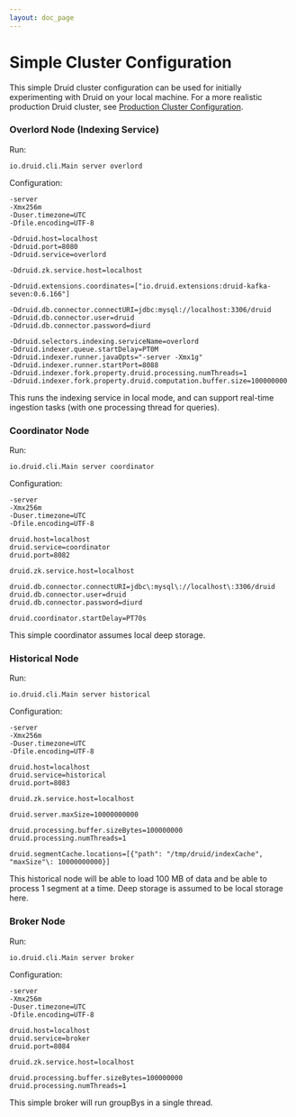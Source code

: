 ```yaml
---
layout: doc_page
---
```

Simple Cluster Configuration
===============================

This simple Druid cluster configuration can be used for initially experimenting with Druid on your local machine. For a more realistic production Druid cluster, see [Production Cluster Configuration](Production-Cluster-Configuration.html).

### Overlord Node (Indexing Service)

Run:

```
io.druid.cli.Main server overlord
```

Configuration:

```
-server
-Xmx256m
-Duser.timezone=UTC
-Dfile.encoding=UTF-8

-Ddruid.host=localhost
-Ddruid.port=8080
-Ddruid.service=overlord

-Ddruid.zk.service.host=localhost

-Ddruid.extensions.coordinates=["io.druid.extensions:druid-kafka-seven:0.6.166"]

-Ddruid.db.connector.connectURI=jdbc:mysql://localhost:3306/druid
-Ddruid.db.connector.user=druid
-Ddruid.db.connector.password=diurd

-Ddruid.selectors.indexing.serviceName=overlord
-Ddruid.indexer.queue.startDelay=PT0M
-Ddruid.indexer.runner.javaOpts="-server -Xmx1g"
-Ddruid.indexer.runner.startPort=8088
-Ddruid.indexer.fork.property.druid.processing.numThreads=1
-Ddruid.indexer.fork.property.druid.computation.buffer.size=100000000
```

This runs the indexing service in local mode, and can support real-time ingestion tasks (with one processing thread for queries).

### Coordinator Node

Run:

```
io.druid.cli.Main server coordinator
```

Configuration:

```
-server
-Xmx256m
-Duser.timezone=UTC
-Dfile.encoding=UTF-8

druid.host=localhost
druid.service=coordinator
druid.port=8082

druid.zk.service.host=localhost

druid.db.connector.connectURI=jdbc\:mysql\://localhost\:3306/druid
druid.db.connector.user=druid
druid.db.connector.password=diurd

druid.coordinator.startDelay=PT70s
```

This simple coordinator assumes local deep storage.

### Historical Node

Run:

```
io.druid.cli.Main server historical
```

Configuration:

```
-server
-Xmx256m
-Duser.timezone=UTC
-Dfile.encoding=UTF-8

druid.host=localhost
druid.service=historical
druid.port=8083

druid.zk.service.host=localhost

druid.server.maxSize=10000000000

druid.processing.buffer.sizeBytes=100000000
druid.processing.numThreads=1

druid.segmentCache.locations=[{"path": "/tmp/druid/indexCache", "maxSize"\: 10000000000}]
```

This historical node will be able to load 100 MB of data and be able to process 1 segment at a time. Deep storage is assumed to be local storage here.

### Broker Node

Run:

```
io.druid.cli.Main server broker
```

Configuration:

```
-server
-Xmx256m
-Duser.timezone=UTC
-Dfile.encoding=UTF-8

druid.host=localhost
druid.service=broker
druid.port=8084

druid.zk.service.host=localhost

druid.processing.buffer.sizeBytes=100000000
druid.processing.numThreads=1
```

This simple broker will run groupBys in a single thread.
